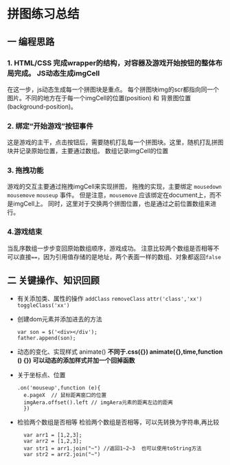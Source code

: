 # 拼图练习总结

## 一 编程思路

### 1. HTML/CSS 完成wrapper的结构，对容器及游戏开始按钮的整体布局完成。 JS动态生成imgCell

在这一步，js动态生成每一个拼图块是重点。  每个拼图块img的scr都指向同一个图片。不同的地方在于每一个imgCell的位置(position) 和 背景图位置(background-position)。

### 2. 绑定“开始游戏”按钮事件

这是游戏的主干，点击按钮后，需要随机打乱每一个拼图块。这里，随机打乱拼图块并记录原始位置，主要通过数组。 数组记录imgCell的位置

### 3. 拖拽功能

游戏的交互主要通过拖拽imgCell来实现拼图， 拖拽的实现，主要绑定 `mousedown` `mousemove` `mouseup` 事件。 但是注意，`mousemove` 应该绑定在document上，而不是imgCell上。 同时，这里对于交换两个拼图位置，也是通过之前位置数组来进行。

### 4.游戏结束

当乱序数组一步步变回原始数组顺序，游戏成功。 注意比较两个数组是否相等不可以直接`==`，因为引用值存储的是地址，两个表面一样的数组、对象都返回`false`

## 二 关键操作、知识回顾

- 有关添加类、属性的操作  `addClass` `removeClass` `attr('class','xx')` `toggleClass('xx')`
- 创建dom元素并添加进去的方法
  
  ```
  var son = $('<div></div');
  father.append(son);
  ```
- 动态的变化、实现样式 animate()
  **不同于.css({})  animate({},time,function () {}) 可以动态的添加样式并加一个回掉函数**
- 关于坐标点、位置
  
  ```
  .on('mouseup',function (e){
    e.pageX  // 鼠标距离窗口的位置
    imgAera.offset().left // imgAera元素的距离左边的距离
    })
  ```
- 检验两个数组是否相等
  检验两个数组是否相等，可以先转换为字符串,再比较
  
  ```
    var arr1 = [1,2,3];
    var arr2 = [1,2,3];
    var str1 = arr1.join("~") //返回1~2~3  也可以使用toString方法
    var str2 = arr2.join("~")
  ```
